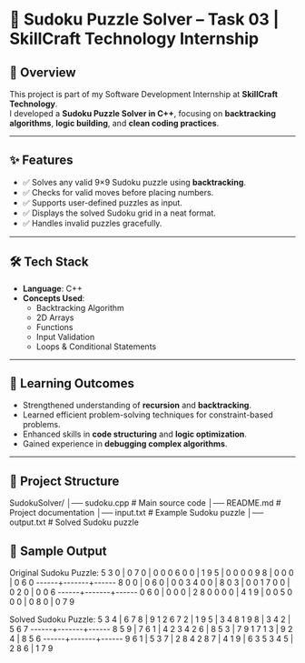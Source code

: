 # 🧩 Sudoku Puzzle Solver – Task 03 | SkillCraft Technology Internship

## 📌 Overview
This project is part of my Software Development Internship at **SkillCraft Technology**.  
I developed a **Sudoku Puzzle Solver in C++**, focusing on **backtracking algorithms**, **logic building**, and **clean coding practices**.

---

## ✨ Features
- ✅ Solves any valid 9×9 Sudoku puzzle using **backtracking**.
- ✅ Checks for valid moves before placing numbers.
- ✅ Supports user-defined puzzles as input.
- ✅ Displays the solved Sudoku grid in a neat format.
- ✅ Handles invalid puzzles gracefully.

---

## 🛠️ Tech Stack
- **Language**: C++
- **Concepts Used**:
  - Backtracking Algorithm
  - 2D Arrays
  - Functions
  - Input Validation
  - Loops & Conditional Statements

---

## 🚀 Learning Outcomes
- Strengthened understanding of **recursion** and **backtracking**.
- Learned efficient problem-solving techniques for constraint-based problems.
- Enhanced skills in **code structuring** and **logic optimization**.
- Gained experience in **debugging complex algorithms**.

---

## 📂 Project Structure
SudokuSolver/
│── sudoku.cpp # Main source code
│── README.md # Project documentation
│── input.txt # Example Sudoku puzzle
│── output.txt # Solved Sudoku puzzle



## 📸 Sample Output
Original Sudoku Puzzle:
5 3 0 | 0 7 0 | 0 0 0
6 0 0 | 1 9 5 | 0 0 0
0 9 8 | 0 0 0 | 0 6 0
------+-------+------
8 0 0 | 0 6 0 | 0 0 3
4 0 0 | 8 0 3 | 0 0 1
7 0 0 | 0 2 0 | 0 0 6
------+-------+------
0 6 0 | 0 0 0 | 2 8 0
0 0 0 | 4 1 9 | 0 0 5
0 0 0 | 0 8 0 | 0 7 9

Solved Sudoku Puzzle:
5 3 4 | 6 7 8 | 9 1 2
6 7 2 | 1 9 5 | 3 4 8
1 9 8 | 3 4 2 | 5 6 7
------+-------+------
8 5 9 | 7 6 1 | 4 2 3
4 2 6 | 8 5 3 | 7 9 1
7 1 3 | 9 2 4 | 8 5 6
------+-------+------
9 6 1 | 5 3 7 | 2 8 4
2 8 7 | 4 1 9 | 6 3 5
3 4 5 | 2 8 6 | 1 7 9